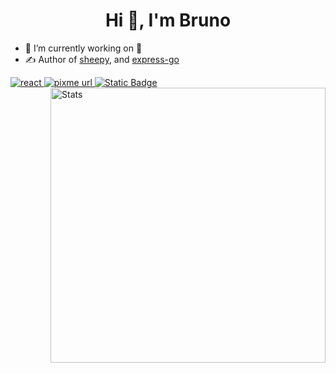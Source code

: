 
<h1 align="center">Hi 👋, I'm Bruno</h1>


- 🔭 I’m currently working on 🤫
- ✍️ Author of [sheepy](https://github.com/sheep-io/sheepy), and [express-go](https://github.com/BrunoCiccarino/express-go)

<a href="https://react.dev/">
    <!-- react -->
    <img alt="react" src="https://img.shields.io/badge/react-%2320232a.svg?style=for-the-badge&logo=react&logoColor=%2361DAFB"/>
</a>
<a href="https://www.pixme.bio/brunociccarino" target="_blank" rel="noopener noreferrer">
    <!-- PixMe -->
    <img alt="pixme url" src="https://img.shields.io/badge/donate%20on-pixme-1C1E26?style=for-the-badge&labelColor=1C1E26&color=28f4f4"/>
  </a> 
<a href="https://go.dev/">
    <!--GoLang-->
  <img alt="Static Badge" src="https://img.shields.io/badge/golang-blue?style=for-the-badge&logo=go&logoColor=%2323238E">
</a>

<img src="https://metrics.lecoq.io/BrunoCiccarino?template=classic&base.community=0&base.repositories=0&languages=1&base=header%2C%20activity%2C%20community%2C%20repositories%2C%20metadata&base.indepth=false&base.hireable=false&base.skip=false&languages=false&languages.limit=8&languages.threshold=0%25&languages.other=false&languages.colors=github&languages.sections=most-used&languages.indepth=false&languages.analysis.timeout=15&languages.analysis.timeout.repositories=7.5&languages.categories=markup%2C%20programming&languages.recent.categories=markup%2C%20programming&languages.recent.load=300&languages.recent.days=14&config.timezone=Brazil%2FRome&config.octicon=true" alt="Stats" width="440" align="right">
